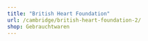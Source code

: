 ```yaml
---
title: "British Heart Foundation"
url: /cambridge/british-heart-foundation-2/
shop: Gebrauchtwaren
---
```

